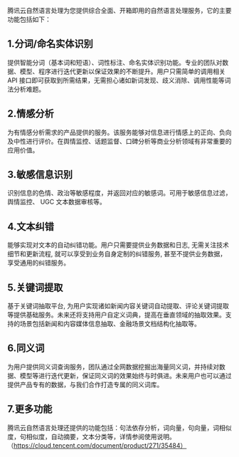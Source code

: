 腾讯云自然语言处理为您提供综合全面、开箱即用的自然语言处理服务，它的主要功能包括如下：

## 1.分词/命名实体识别
提供智能分词（基本词和短语）、词性标注、命名实体识别功能。专业的团队对数据、模型、程序进行迭代更新以保证效果的不断提升。用户只需简单的调用相关 API 接口即可获取到所需结果，无需担心诸如新词发现、歧义消除、调用性能等词法分析难题。

## 2.情感分析
为有情感分析需求的产品提供的服务。该服务能够对信息进行情感上的正向、负向及中性进行评价。在舆情监控、话题监督、口碑分析等商业分析领域有非常重要的应用价值。

## 3.敏感信息识别
识别信息的色情、政治等敏感程度，并返回对应的敏感词。可用于敏感信息过滤，舆情监控、 UGC 文本数据审核等。

## 4.文本纠错
能够实现对文本的自动纠错功能。用户只需要提供业务数据和日志, 无需关注技术细节和更新流程, 就可以享受到业务自身定制的纠错服务, 甚至不提供业务数据，享受通用的纠错服务。

## 5.关键词提取
基于关键词抽取平台, 为用户实现诸如新闻内容关键词自动提取、评论关键词提取等提供基础服务。未来还将支持用户自定义词典，提高在垂直领域的抽取效果。支持的场景包括新闻和内容媒体信息抽取、金融场景文档结构化抽取等。

## 6.同义词
为用户提供同义词查询服务，团队通过全网数据挖掘出海量同义词，并持续对数据、模型等进行迭代更新，保证同义词的效果始终与时俱进。未来用户也可以通过提供产品专有的数据，与我们合作打造专属的同义词库。

## 7.更多功能
腾讯云自然语言处理还提供的功能包括：句法依存分析，词向量，句向量，词相似度，句相似度，自动摘要，文本分类等，详情参阅使用说明。（https://cloud.tencent.com/document/product/271/35484）
